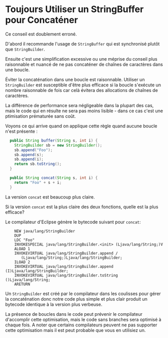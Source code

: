 # Toujours Utiliser un StringBuffer pour Concaténer

Ce conseil est doublement erroné.

D'abord il recommande l'usage de `StringBuffer` qui est synchronisé plutôt que `StringBuilder`.

Ensuite c'est une simplification excessive ou une méprise du conseil plus raisonnable et nuancé de ne pas concaténer de chaînes de caractères dans une boucle.

Éviter la concaténation dans une boucle est raisonnable. Utiliser un `StringBuilder` est susceptible d'être plus efficace si la boucle s'exécute un nombre raisonnable de fois car celà évitera des allocations de chaînes de caractères. 

La différence de performance sera négligeable dans la plupart des cas, mais le code qui en résulte ne sera pas moins lisible - dans ce cas c'est une ptimisation prématurée sans coût.

Voyons ce qui arrive quand on applique cette règle quand aucune boucle n'est présente :

```java
  public String buffer(String s, int i) {
    StringBuilder sb = new StringBuilder();
    sb.append("Foo");
    sb.append(s);
    sb.append(i);
    return sb.toString();
  }

  public String concat(String s, int i) {
    return "Foo" + s + i;
  }
```

La version `concat` est beaucoup plus claire.

Si la version `concat` est la plus claire des deux fonctions, quelle est la plus efficace?

Le compilateur d'Eclipse génère le bytecode suivant pour `concat`:

```
    NEW java/lang/StringBuilder
    DUP
    LDC "Foo"
    INVOKESPECIAL java/lang/StringBuilder.<init> (Ljava/lang/String;)V
    ALOAD 1
    INVOKEVIRTUAL java/lang/StringBuilder.append /
       (Ljava/lang/String;)Ljava/lang/StringBuilder;
    ILOAD 2
    INVOKEVIRTUAL java/lang/StringBuilder.append (I)Ljava/lang/StringBuilder;
    INVOKEVIRTUAL java/lang/StringBuilder.toString ()Ljava/lang/String;
    ARETURN
```

Un `StringBuilder` est créé par le compilateur dans les coulisses pour gérer la concaténation donc notre code plus simple et plus clair produit un bytecode identique à la version plus verbeuse.

La présence de boucles dans le code peut prévenir le compilateur d'accomplir cette optimisation, mais le code sans branches sera optimisé à chaque fois. A noter que certains compilateurs peuvent ne pas supporter cette optimisation mais il est peut probable que vous en utilisiez un. 
